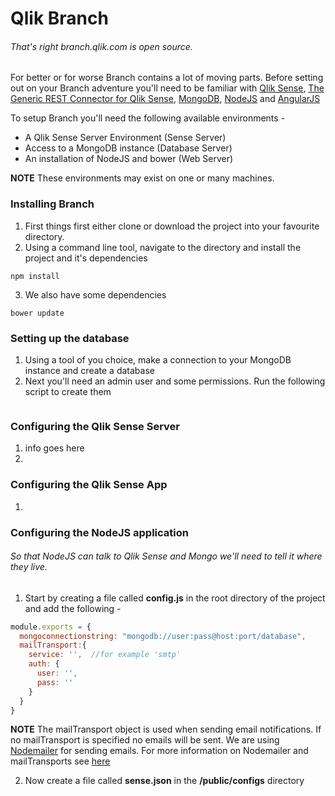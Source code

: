 # Qlik Branch
###### That's right branch.qlik.com is open source.

For better or for worse Branch contains a lot of moving parts. Before setting out on your Branch adventure you'll need to be familiar with [Qlik Sense](), [The Generic REST Connector for Qlik Sense](), [MongoDB](), [NodeJS]() and [AngularJS]()

To setup Branch you'll need the following available environments - 
* A Qlik Sense Server Environment (Sense Server)
* Access to a MongoDB instance (Database Server)
* An installation of NodeJS and bower (Web Server)

**NOTE** These environments may exist on one or many machines.

### Installing Branch
1. First things first either clone or download the project into your favourite directory.
2. Using a command line tool, navigate to the directory and install the project and it's dependencies
```
npm install
```
3. We also have some dependencies
```
bower update
```
### Setting up the database
1. Using a tool of you choice, make a connection to your MongoDB instance and create a database
2. Next you'll need an admin user and some permissions. Run the following script to create them
```

```

### Configuring the Qlik Sense Server
1. info goes here
2. 

### Configuring the Qlik Sense App
1. 

### Configuring the NodeJS application
###### So that NodeJS can talk to Qlik Sense and Mongo we'll need to tell it where they live. 
1. Start by creating a file called **config.js** in the root directory of the project and add the following -
```javascript
module.exports = {
  mongoconnectionstring: "mongodb://user:pass@host:port/database",
  mailTransport:{
    service: '',  //for example 'smtp'
    auth: {
      user: '',
      pass: ''
    }
  }
}
```
**NOTE** The mailTransport object is used when sending email notifications. If no mailTransport is specified no emails will be sent. 
We are using [Nodemailer](https://github.com/andris9/Nodemailer) for sending emails. For more information on Nodemailer and mailTransports see [here](https://github.com/andris9/Nodemailer)

2. Now create a file called **sense.json** in the **/public/configs** directory
